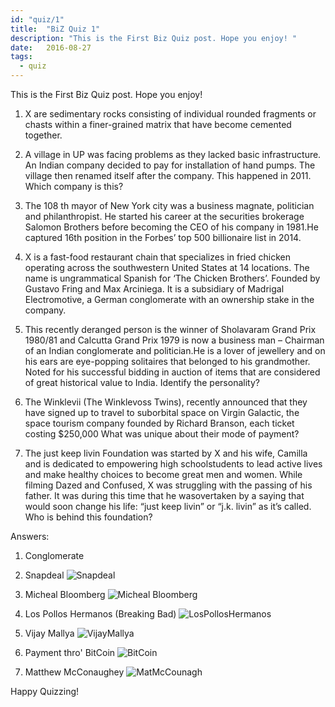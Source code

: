 ```yaml
---
id: "quiz/1"
title:  "BiZ Quiz 1"
description: "This is the First Biz Quiz post. Hope you enjoy! "
date:   2016-08-27
tags:
  - quiz
---
```


This is the First Biz Quiz post. Hope you enjoy!


1. X are sedimentary rocks consisting of individual rounded fragments or chasts within a finer-grained matrix that have become cemented together.


2. A village in UP was facing problems as they lacked basic infrastructure. An Indian company decided to pay for installation of hand pumps. The village then renamed itself after the company. This happened in 2011. Which company is this?


3. The 108 th mayor of New York city was a business magnate, politician and philanthropist. He started his career at the securities brokerage Salomon Brothers before becoming the CEO of his company in 1981.He captured 16th position in the Forbes’ top 500 billionaire list in 2014.


4. X is a fast-food restaurant chain that specializes in fried chicken operating across the southwestern United States at 14 locations. The name is ungrammatical Spanish for ‘The Chicken Brothers’. Founded by Gustavo Fring and Max Arciniega. It is a subsidiary of Madrigal Electromotive, a German conglomerate with an ownership stake in the company.


5. This recently deranged person is the winner of Sholavaram Grand Prix 1980/81 and Calcutta Grand Prix 1979 is now a business man – Chairman of an Indian conglomerate and politician.He is a lover of jewellery and on his ears are eye-popping solitaires that belonged to his grandmother. Noted for his successful bidding in auction of items that are considered of great historical value to India. Identify the personality?


6. The Winklevii (The Winklevoss Twins), recently announced that they have signed up to travel to suborbital space on Virgin Galactic, the space tourism company founded by Richard Branson, each ticket costing $250,000 What was unique about their mode of payment?


7. The just keep livin Foundation was started by X and his wife, Camilla and is dedicated to empowering high schoolstudents to lead active lives and make healthy choices to become great men and women. While filming Dazed and Confused, X was struggling with the passing of his father. It was during this time that he wasovertaken by a saying that would soon change his life: “just keep livin” or “j.k. livin” as it’s called. Who is behind this foundation?

Answers:

1. Conglomerate

2. Snapdeal
![Snapdeal](/img/snapdeal-new-logo.png)

3. Micheal Bloomberg
![Micheal Bloomberg](/img/micheal-bloomberg.jpg)

4. Los Pollos Hermanos (Breaking Bad)
![LosPollosHermanos](/img/Los_Pollos_325.jpg)

5. Vijay Mallya
![VijayMallya](/img/dc-Cover-20160124001152.png)

6. Payment thro' BitCoin
![BitCoin](/img/bitcoin_pic.png)

7. Matthew McConaughey
![MatMcCounagh](/img/Matthew-McConaughey-Running-JKLivin-Event-LA.jpg)

Happy Quizzing!
